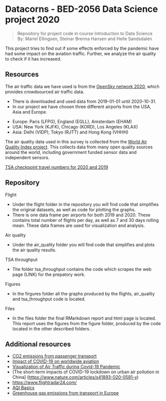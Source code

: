 # Datacorns - BED-2056 Data Science project 2020
> Repository for project code in course Introduction to Data Science \
> By: Mariel Ellingsen, Steinar Brenna Hansen and Helle Sandsdalen

This project tries to find out if some effects enforced by the pandemic have had some impact on the aviation traffic. Further, we analyze the air quality to check if it has increased. 

## Resources

The air traffic data we have used is from the [OpenSky network 2020](https://zenodo.org/record/4266937#.X9jGrdhKiMr), which provides crowdsourced air traffic data. 
- There is downloaded and used data from 2019-01-01 until 2020-10-31. 
- In our project we have chosen three different airports from the USA, Asia and Europe.
* Europe: Paris (LFPG), England (EGLL), Amsterdam (EHAM)
* USA: New York (KJFK), Chicago (KORD), Los Angeles (KLAX)
* Asia: Delhi (VIDP), Tokyo (RJTT) and Hong Kong (VHHH)

The air quality data used in this survey is collected from the [World Air Quality Index project](https://aqicn.org). 
This collects data from many open quality sources around the world, including government funded sensor data and independent sensors.

[TSA checkpoint travel numbers for 2020 and 2019](https://www.tsa.gov/coronavirus/passenger-throughput)

## Repository
Flight
- Under the flight folder in the repository you will find code that simplifies the original datasets, as well as code for plotting the graphs. 
- There is one data frame per airports for both 2019 and 2020. These contains total number of flights per day, as well as 7 and 30 days rolling mean. These data frames are used for visualization and analysis. 

Air quality
- Under the air_quality folder you will find code that simplifies and plots the air quality results. 

TSA throughput
- The folder tsa_throughput contains the code which scrapes the web page (LINK) for the prepatory work.

Figures
- In the firgures folder all the graphs produced by the flights, air_quality and tsa_throughput code is located. 

Files
- In the files folder the final RMarkdown report and html page is located. This report uses the figures from the figure folder, produced by the code located in the other described folders. 

## Additional resources
- [CO2 emissions from passenger transport](https://www.eea.europa.eu/media/infographics/co2-emissions-from-passenger-transport/view)
- [Impact of COVID-19 on worldwide aviation](https://traffic-viz.github.io/scenarios/covid19.html)
- [Visualization of Air Traffic during Covid-19 Pandemic](https://towardsdatascience.com/visualization-of-air-traffic-during-covid-19-pandemic-c5941b049401)
- [The short-term impacts of COVID-19 lockdown on urban air pollution in China] (https://www.nature.com/articles/s41893-020-0581-y)
- https://www.flightradar24.com/
- [AQI Basics](https://www.airnow.gov/aqi/aqi-basics/)
- [Greenhouse gas emissions from transport in Europe](https://www.eea.europa.eu/data-and-maps/indicators/transport-emissions-of-greenhouse-gases/transport-emissions-of-greenhouse-gases-12)

